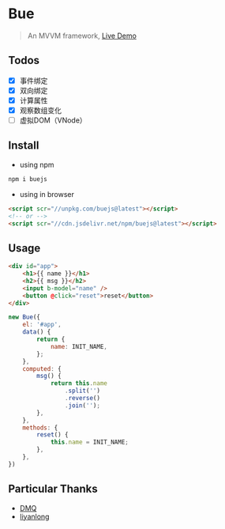 # Bue
> An MVVM framework, [Live Demo](https://bowencool.github.io/bue/)

## Todos
 - [x] 事件绑定
 - [x] 双向绑定
 - [x] 计算属性
 - [x] 观察数组变化
 - [ ] 虚拟DOM（VNode）

## Install
 - using npm
``` bash
npm i buejs
```
 - using in browser
``` html
<script scr="//unpkg.com/buejs@latest"></script>
<!-- or -->
<script scr="//cdn.jsdelivr.net/npm/buejs@latest"></script>
```

## Usage
``` html
<div id="app">
	<h1>{{ name }}</h1>
	<h2>{{ msg }}</h2>
	<input b-model="name" />
	<button @click="reset">reset</button>
</div>
```
``` js
new Bue({
	el: '#app',
	data() {
		return {
			name: INIT_NAME,
		};
	},
	computed: {
		msg() {
			return this.name
				.split('')
				.reverse()
				.join('');
		},
	},
	methods: {
		reset() {
			this.name = INIT_NAME;
		},
	},
})
```

## Particular Thanks

- [DMQ](https://github.com/DMQ)
- [liyanlong](https://github.com/liyanlong)
